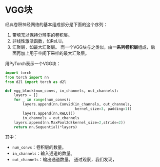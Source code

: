 # VGG块
经典卷积神经网络的基本组成部分是下面的这个序列：
1. 带填充以保持分辨率的卷积层。
2. 非线性激活函数，如ReLU。
3. 汇聚层，如最大汇聚层。
而一个VGG块与之类似，由**一系列卷积层**组成，后面再加上用于空间下采样的最大汇聚层。

用PyTorch表示一个VGG块：
```python
import torch
from torch import nn
from d2l import torch as d2l

def vgg_block(num_convs, in_channels, out_channels):
    layers = []
    for _ in range(num_convs):
        layers.append(nn.Conv2d(in_channels, out_channels,
                                kernel_size=3, padding=1))
        layers.append(nn.ReLU())
        in_channels = out_channels
    layers.append(nn.MaxPool2d(kernel_size=2,stride=2))
    return nn.Sequential(*layers)
```
其中：
- `num_convs`：卷积层的数量。
- `in_channels`：输入通道的数量。
- `out_channels`：输出通道数量。
通过观察，我们发现，